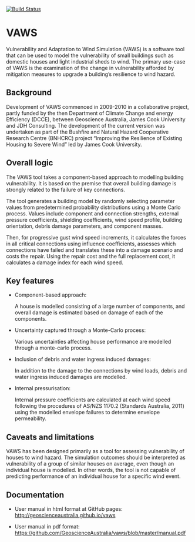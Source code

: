 [![Build Status](https://travis-ci.org/GeoscienceAustralia/vaws.svg?branch=master)](https://travis-ci.org/GeoscienceAustralia/vaws)    

# VAWS

Vulnerability and Adaptation to Wind Simulation (VAWS) is a software tool that can be used to model the vulnerability of small buildings such as domestic houses and light industrial sheds to wind. The primary use-case of VAWS is the examination of the change in vulnerability afforded by mitigation measures to upgrade a building’s resilience to wind hazard.

## Background

Development of VAWS commenced in 2009-2010 in a collaborative project, partly funded by the then Department of Climate Change and energy Efficiency (DCCE), between Geoscience Australia, James Cook University and JDH Consulting. The development of the current version was undertaken as part of the Bushfire and Natural Hazard Cooperative Research Centre (BNHCRC) project “Improving the Resilience of Existing Housing to Severe Wind” led by James Cook University.

## Overall logic

The VAWS tool takes a component-based approach to modelling building vulnerability. It is based on the premise that overall building damage is strongly related to the failure of key connections.

The tool generates a building model by randomly selecting parameter values from predetermined probability distributions using a Monte Carlo process. Values include component and connection strengths, external pressure coefficients, shielding coefficients, wind speed profile, building orientation, debris damage parameters, and component masses.

Then, for progressive gust wind speed increments, it calculates the forces in all critical connections using influence coefficients, assesses which connections have failed and translates these into a damage scenario and costs the repair. Using the repair cost and the full replacement cost, it calculates a damage index for each wind speed.

## Key features

* Component-based approach:

  A house is modelled consisting of a large number of components, and overall damage is estimated based on damage of each of the components.

* Uncertainty captured through a Monte-Carlo process:

  Various uncertainties affecting house performance are modelled through a monte-carlo process.

* Inclusion of debris and water ingress induced damages:

  In addition to the damage to the connections by wind loads, debris and water ingress induced damages are modelled.

* Internal pressurisation:

  Internal pressure coefficients are calculated at each wind speed following the procedures of AS/NZS 1170.2 (Standards Australia, 2011) using the modelled envelope failures to determine envelope permeability.

## Caveats and limitations

VAWS has been designed primarily as a tool for assessing vulnerability of houses to wind hazard. The simulation outcomes should be interpreted as vulnerability of a group of similar houses on average, even though an individual house is modelled. In other words, the tool is not capable of predicting performance of an individual house for a specific wind event.

## Documentation

* User manual in html format at GitHub pages: http://geoscienceaustralia.github.io/vaws

* User manual in pdf format: https://github.com/GeoscienceAustralia/vaws/blob/master/manual.pdf 